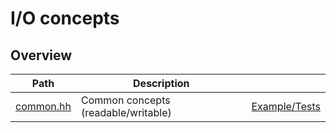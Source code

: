 # I/O concepts


## Overview

| Path                   | Description                         |                                 |
| ---------------------- | ----------------------------------- | ------------------------------- |
| [common.hh](common.hh) | Common concepts (readable/writable) | [Example/Tests](common.test.cc) |


